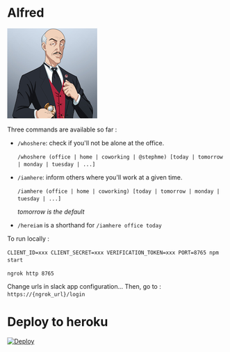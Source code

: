 # Alfred

![The loyal Alfred](/images/alfred.png)

Three commands are available so far :

- `/whoshere`: check if you'll not be alone at the office.

	`/whoshere (office | home | coworking | @stephme) [today | tomorrow | monday | tuesday | ...]`
 
- `/iamhere`: inform others where you'll work at a given time.

	`/iamhere (office | home | coworking) [today | tomorrow | monday | tuesday | ...]`

	*tomorrow is the default*

- `/hereiam` is a shorthand for `/iamhere office today`

To run locally :

`CLIENT_ID=xxx CLIENT_SECRET=xxx VERIFICATION_TOKEN=xxx PORT=8765 npm start`

`ngrok http 8765`

Change urls in slack app configuration... Then, go to : `https://{ngrok_url}/login`

# Deploy to heroku

[![Deploy](https://www.herokucdn.com/deploy/button.svg)](https://heroku.com/deploy)